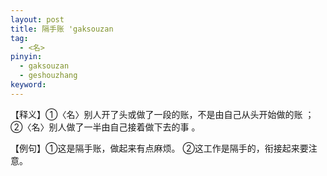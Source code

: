 ```yaml
---
layout: post
title: 隔手账 'gaksouzan
tag:
  - <名>
pinyin: 
  - gaksouzan
  - geshouzhang
keyword: 
---
```



【释义】①〈名〉别人开了头或做了一段的账，不是由自己从头开始做的账 ；②〈名〉别人做了一半由自己接着做下去的事 。         
             
【例句】①这是隔手账，做起来有点麻烦。 ②这工作是隔手的，衔接起来要注意。               
                   
                                                       